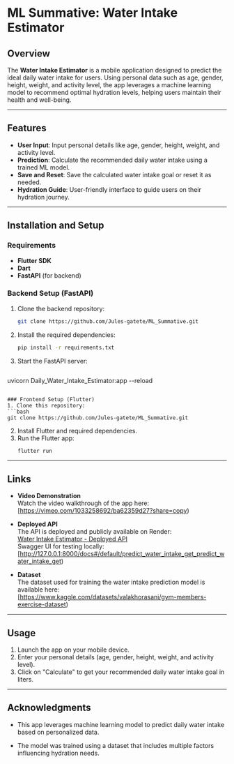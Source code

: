 # ML Summative: Water Intake Estimator  

## Overview  
The **Water Intake Estimator** is a mobile application designed to predict the ideal daily water intake for users. Using personal data such as age, gender, height, weight, and activity level, the app leverages a machine learning model to recommend optimal hydration levels, helping users maintain their health and well-being.  

---

## Features  
- **User Input**: Input personal details like age, gender, height, weight, and activity level.  
- **Prediction**: Calculate the recommended daily water intake using a trained ML model.  
- **Save and Reset**: Save the calculated water intake goal or reset it as needed.  
- **Hydration Guide**: User-friendly interface to guide users on their hydration journey.  

---

## Installation and Setup  

### Requirements  
- **Flutter SDK**  
- **Dart**  
- **FastAPI** (for backend)  

### Backend Setup (FastAPI)  
1. Clone the backend repository:  
   ```bash
   git clone https://github.com/Jules-gatete/ML_Summative.git

   ```  
2. Install the required dependencies:  
   ```bash
   pip install -r requirements.txt
   ```  
3. Start the FastAPI server:  
   ```bash
uvicorn Daily_Water_Intake_Estimator:app --reload
   ```  

### Frontend Setup (Flutter)  
1. Clone this repository:  
   ```bash
   git clone https://github.com/Jules-gatete/ML_Summative.git
   ```  
2. Install Flutter and required dependencies.  
3. Run the Flutter app:  
   ```bash
   flutter run
   ```  

---

## Links  

- **Video Demonstration**  
  Watch the video walkthrough of the app here:  
  [https://vimeo.com/1033258692/ba62359d27?share=copy)  

- **Deployed API**  
  The API is deployed and publicly available on Render:  
  [Water Intake Estimator - Deployed API](https://ml-summative-3.onrender.com)  
  Swagger UI for testing locally:  
  [http://127.0.0.1:8000/docs#/default/predict_water_intake_get_predict_water_intake_get)  

- **Dataset**  
  The dataset used for training the water intake prediction model is available here:  
  [https://www.kaggle.com/datasets/valakhorasani/gym-members-exercise-dataset)

  

---

## Usage  

1. Launch the app on your mobile device.  
2. Enter your personal details (age, gender, height, weight, and activity level).  
3. Click on "Calculate" to get your recommended daily water intake goal in liters. 

---

## Acknowledgments  

- This app leverages machine learning model to predict daily water intake based on personalized data.  
 
- The model was trained using a dataset that includes multiple factors influencing hydration needs.  

